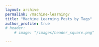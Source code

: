 ```yaml
---
layout: archive
permalink: /machine-learning/
title: "Machine Learning Posts by Tags"
author_profile: true
# header: 
    # image: "/images/header_square.png"

---
```


<!-- {% include base_path %}
{% include group-by-array collection=site.posts field="tags" %}

{% for tag in group_names %}
  {% assign posts = group_items[forloop.index0] %}
  <h2 id="{{ tag | slugify }}" class="archive__subtitle">{{ tag }}</h2>
  {% for post in posts %}
    {% include archive-single.html %}
  {% endfor %}
{% endfor %} -->


